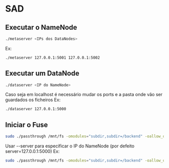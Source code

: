 # SAD

## Executar o NameNode
```bash
./metaserver <IPs dos DataNodes>
```
Ex:
```bash
./metaserver 127.0.0.1:5001 127.0.0.1:5002
```

## Executar um DataNode
```bash
./dataserver <IP do NameNode>
```
Caso seja em localhost é necessário mudar os ports e a pasta onde vão ser guardados os ficheiros
Ex:
```bash
./dataserver 127.0.0.1:5000
```

## Iniciar o Fuse
```bash
sudo ./passthrough /mnt/fs -omodules="subdir,subdir=/backend" -oallow_other -f
```
Usar --server para especificar o IP do NameNode (por defeito server=127.0.0.1:5000)
Ex:
```bash
sudo ./passthrough /mnt/fs -omodules="subdir,subdir=/backend" -oallow_other -f --server=127.0.0.1:5000
```
